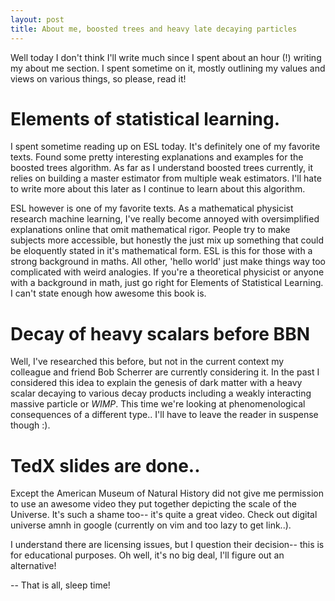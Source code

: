 ```yaml
---
layout: post
title: About me, boosted trees and heavy late decaying particles
---
```


Well today I don't think I'll write much since I spent about an hour (!) writing my about me section.
I spent sometime on it, mostly outlining my values and views on various things, so please, read
it!

# Elements of statistical learning. 

I spent sometime reading up on ESL today.
It's definitely one of my favorite texts. Found some pretty interesting explanations and 
examples for the boosted trees algorithm. As far as I understand boosted trees currently,
it relies on building a master estimator from multiple weak estimators. I'll hate to write
more about this later as I continue to learn about this algorithm. 

ESL however is one of my favorite texts. As a mathematical physicist research machine learning,
I've really become annoyed with oversimplified explanations online that omit mathematical rigor.
People try to make subjects more accessible, but honestly the just mix up something that could
be eloquently stated in it's mathematical form. ESL is this for those with a strong background
in maths. All other, 'hello world' just make things way too complicated with weird analogies.
If you're a theoretical physicist or anyone with a background in math, just go right for
Elements of Statistical Learning. I can't state enough how awesome this book is.

# Decay of heavy scalars before BBN

Well, I've researched this before, but not in the current context my colleague and friend Bob Scherrer
are currently considering it. In the past I considered this idea to explain the genesis of dark matter
with a heavy scalar decaying to various decay products including a weakly interacting massive particle
or *WIMP*. This time we're looking at phenomenological consequences of a different type.. I'll have to 
leave the reader in suspense though :).

# TedX slides are done..

Except the American Museum of Natural History did not give me permission to use an awesome video they
put together depicting the scale of the Universe. It's such a shame too-- it's quite a great video.
Check out digital universe amnh in google (currently on vim and too lazy to get link..). 

I understand there are licensing issues, but I question their decision-- this is for educational 
purposes. Oh well, it's no big deal, I'll figure out an alternative!

-- That is all, sleep time!
